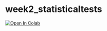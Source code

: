 # week2_statisticaltests

[![Open In Colab](https://colab.research.google.com/assets/colab-badge.svg)](https://colab.research.google.com/github/BIOL359A-FoundationsOfQBio-Spr22/week3_statisticaltests/blob/master/anova.ipynb)
